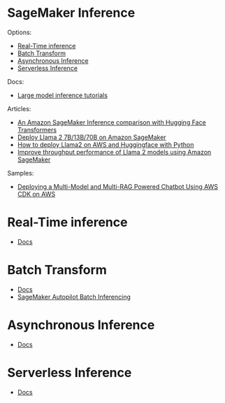 # SageMaker Inference

Options:

* [Real-Time inference](https://docs.aws.amazon.com/sagemaker/latest/dg/realtime-endpoints.html)
* [Batch Transform](https://docs.aws.amazon.com/sagemaker/latest/dg/batch-transform.html)
* [Asynchronous Inference](https://docs.aws.amazon.com/sagemaker/latest/dg/async-inference.html)
* [Serverless Inference](https://docs.aws.amazon.com/sagemaker/latest/dg/serverless-endpoints.html)

Docs:

* [Large model inference tutorials](https://docs.aws.amazon.com/sagemaker/latest/dg/large-model-inference-tutorials.html)

Articles:

* [An Amazon SageMaker Inference comparison with Hugging Face Transformers](https://www.philschmid.de/sagemaker-inference-comparison)
* [Deploy Llama 2 7B/13B/70B on Amazon SageMaker](https://www.philschmid.de/sagemaker-llama-llm)
* [How to deploy Llama2 on AWS and Huggingface with Python](https://www.rootstrap.com/blog/how-to-deploy-llama2-on-aws-and-huggingface-with-python)
* [Improve throughput performance of Llama 2 models using Amazon SageMaker](https://aws.amazon.com/blogs/machine-learning/improve-throughput-performance-of-llama-2-models-using-amazon-sagemaker/)

Samples:

* [Deploying a Multi-Model and Multi-RAG Powered Chatbot Using AWS CDK on AWS](https://github.com/aws-samples/aws-genai-llm-chatbot)

# Real-Time inference

* [Docs](https://docs.aws.amazon.com/sagemaker/latest/dg/realtime-endpoints.html)

# Batch Transform

* [Docs](https://docs.aws.amazon.com/sagemaker/latest/dg/batch-transform.html)
* [SageMaker Autopilot Batch Inferencing](https://docs.aws.amazon.com/sagemaker/latest/dg/autopilot-deploy-models-batch.html)

# Asynchronous Inference

* [Docs](https://docs.aws.amazon.com/sagemaker/latest/dg/async-inference.html)

# Serverless Inference

* [Docs](https://docs.aws.amazon.com/sagemaker/latest/dg/serverless-endpoints.html)
